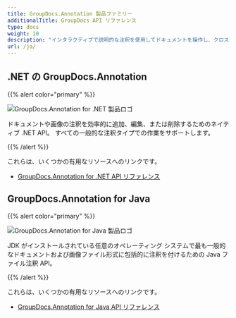 ```yaml
---
title: GroupDocs.Annotation 製品ファミリー
additionalTitle: GroupDocs API リファレンス
type: docs
weight: 10
description: "インタラクティブで説明的な注釈を使用してドキュメントを操作し、クロス プラットフォーム ソリューションでテキストや画像に注釈を付けます"
url: /ja/
---
```


## .NET の GroupDocs.Annotation

{{% alert color="primary" %}} 

![GroupDocs.Annotation for .NET 製品ロゴ](../gdocs_net.png)

ドキュメントや画像の注釈を効率的に追加、編集、または削除するためのネイティブ .NET API。 すべての一般的な注釈タイプでの作業をサポートします。

{{% /alert %}} 

これらは、いくつかの有用なリソースへのリンクです。

- [GroupDocs.Annotation for .NET API リファレンス](/annotation/ja/net/)


## GroupDocs.Annotation for Java

{{% alert color="primary" %}}

![GroupDocs.Annotation for Java 製品ロゴ](../gdocs_java.png)

JDK がインストールされている任意のオペレーティング システムで最も一般的なドキュメントおよび画像ファイル形式に包括的に注釈を付けるための Java ファイル注釈 API。

{{% /alert %}}

これらは、いくつかの有用なリソースへのリンクです。

- [GroupDocs.Annotation for Java API リファレンス](/annotation/java/)
